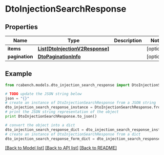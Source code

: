 # DtoInjectionSearchResponse


## Properties

Name | Type | Description | Notes
------------ | ------------- | ------------- | -------------
**items** | [**List[DtoInjectionV2Response]**](DtoInjectionV2Response.md) |  | [optional] 
**pagination** | [**DtoPaginationInfo**](DtoPaginationInfo.md) |  | [optional] 

## Example

```python
from rcabench.models.dto_injection_search_response import DtoInjectionSearchResponse

# TODO update the JSON string below
json = "{}"
# create an instance of DtoInjectionSearchResponse from a JSON string
dto_injection_search_response_instance = DtoInjectionSearchResponse.from_json(json)
# print the JSON string representation of the object
print DtoInjectionSearchResponse.to_json()

# convert the object into a dict
dto_injection_search_response_dict = dto_injection_search_response_instance.to_dict()
# create an instance of DtoInjectionSearchResponse from a dict
dto_injection_search_response_form_dict = dto_injection_search_response.from_dict(dto_injection_search_response_dict)
```
[[Back to Model list]](../README.md#documentation-for-models) [[Back to API list]](../README.md#documentation-for-api-endpoints) [[Back to README]](../README.md)


